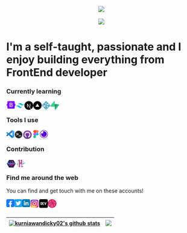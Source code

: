 

<p align="center">
<img src="https://camo.githubusercontent.com/992babdffd8c74a1502de375fbdf7e4d54773242/68747470733a2f2f6d656469612e67697068792e636f6d2f6d656469612f53576f536b4e36447854737a71494b4571762f67697068792e676966" /><br />
 </p>
<p align="center">
   <img 
    src="https://readme-typing-svg.herokuapp.com?color=%422446&size=25&center=true&height=60&lines=Welcome+To+My+Github+😊;I'm+Dicky+Kurniawan+👋+😊"
   />
</p>


 # I'm a self-taught, passionate and I enjoy building everything from FrontEnd developer

 ### Currently learning 

<!--
<a title="Javascript ES6" href="https://developer.mozilla.org/en-US/docs/Web/JavaScript">
  <img align="left" alt="logo" width="21px" src="https://raw.githubusercontent.com/kurniawandicky02/kurniawandicky02/master/icons/es6.png" />
</a>
<a title="NodeJS" href="https://nodejs.org/en/">
  <img align="left" alt="logo" width="21px" src="https://raw.githubusercontent.com/kurniawandicky02/kurniawandicky02/master/icons/nodejs.png" />
</a>
<a title="MySQL" href="https://mariadb.org/">
  <img align="left" alt="tools" height="21px" src="https://raw.githubusercontent.com/kurniawandicky02/kurniawandicky02/master/icons/mysqll.png" />
</a>
-->
<!-- <a title="Airtable" href="https://www.airtable.com/">
  <img align="left" alt="logo" width="23px" height="23px" src="https://raw.githubusercontent.com/kurniawandicky02/kurniawandicky02/master/icons/airtable.png" />
</a>
<a title="Pory" href="https://pory.io/">
  <img align="left" alt="logo" width="23px" height="23px" src="https://raw.githubusercontent.com/kurniawandicky02/kurniawandicky02/master/icons/pory.png" />
</a> -->
<a title="Bootstrap" href="https://getbootstrap.com/">
  <img align="left" alt="tools" height="20px" src="https://raw.githubusercontent.com/kurniawandicky02/kurniawandicky02/master/icons/bootstrap.png" />
</a>
<a title="Tailwind" href="https://tailwindcss.com/">
  <img align="left" alt="tools" height="23px" src="https://raw.githubusercontent.com/kurniawandicky02/kurniawandicky02/master/icons/tailwind.png" />
</a>
<!-- <a title="ExpressJS" href="https://expressjs.com">
  <img align="left" alt="logo" width="23px" height="23px" src="https://raw.githubusercontent.com/kurniawandicky02/kurniawandicky02/master/icons/express.png" />
</a> -->
<a title="NextJS" href="https://nextjs.org/">
  <img align="left" alt="logo" width="23px" height="23px" src="https://raw.githubusercontent.com/kurniawandicky02/kurniawandicky02/master/icons/nextjs.png" />
</a>
<a title="Vercel" href="https://vercel.com/">
  <img align="left" alt="logo" width="23px" height="23px" src="https://raw.githubusercontent.com/kurniawandicky02/kurniawandicky02/master/icons/vercel.png" />
</a>
<a title="Netlify" href="https://netlify.com/">
  <img align="left" alt="logo" width="23px" height="23px" src="https://raw.githubusercontent.com/kurniawandicky02/kurniawandicky02/master/icons/netlify.png" />
</a>
<a title="Supabase" href="https://supabase.com/">
  <img align="left" alt="logo" width="23px" height="23px" src="https://raw.githubusercontent.com/kurniawandicky02/kurniawandicky02/master/icons/supabase.png" />
</a>
<!-- <a title="Wordpress" href="https://wordpress.org">
  <img align="left" alt="logo" width="21px" src="https://raw.githubusercontent.com/kurniawandicky02/kurniawandicky02/master/icons/wordpress.png" />
</a> -->
<!-- <a title="UI Design" href="https://design.google/">
  <img align="left" alt="logo" width="21px" height="18px" src="https://raw.githubusercontent.com/kurniawandicky02/kurniawandicky02/master/icons/uii.png" />
</a> -->
<!--
<a title="VueJS" href="http://vuejs.org">
  <img align="left" alt="logo" width="21px" src="https://raw.githubusercontent.com/kurniawandicky02/kurniawandicky02/master/icons/vue.png" />
</a>
<a title="JAMstack" href="https://jamstack.org/">
  <img align="left" alt="logo" height="18px" src="https://raw.githubusercontent.com/kurniawandicky02/kurniawandicky02/master/icons/jamstack.png" />
</a>
<a title="Kotlin" https://kotlinlang.org/">
  <img align="left" alt="logo" width="18px" height="18px" src="https://raw.githubusercontent.com/kurniawandicky02/kurniawandicky02/master/icons/kotlin.png" />
</a>
-->
<br>

<!--
### Some technology I have worked with 
<a title="Bootstrap" href="https://getbootstrap.com/">
  <img align="left" alt="tools" height="21px" src="https://raw.githubusercontent.com/kurniawandicky02/kurniawandicky02/master/icons/bootstrap.png" />
</a>
<a title="PHP" href="https://www.php.net/">
  <img align="left" alt="tools" height="21px" src="https://raw.githubusercontent.com/kurniawandicky02/kurniawandicky02/master/icons/php.png" />
</a>
<a title="Python" href="https://www.python.org/">
  <img align="left" alt="tools" height="21px" src="https://raw.githubusercontent.com/kurniawandicky02/kurniawandicky02/master/icons/python.png" />
</a>
<a title="Flask" href="https://flask.palletsprojects.com/">
  <img align="left" alt="tools" height="21px" src="https://raw.githubusercontent.com/kurniawandicky02/kurniawandicky02/master/icons/flask.png" />
</a>
<a title="MySQL" href="https://mariadb.org/">
  <img align="left" alt="tools" height="21px" src="https://raw.githubusercontent.com/kurniawandicky02/kurniawandicky02/master/icons/mysqll.png" />
</a>
<a title="Java" href="https://java.com/">
  <img align="left" alt="tools" height="21px" src="https://raw.githubusercontent.com/kurniawandicky02/kurniawandicky02/master/icons/java.jpg" />
</a>
<a title="SQLite" href="https://www.sqlite.org/">
  <img align="left" alt="tools" height="21px" src="https://raw.githubusercontent.com/kurniawandicky02/kurniawandicky02/master/icons/sqlite.png" />
</a>
<br>
-->

### Tools I use 

<a title="Visual Studio Code" href="https://code.visualstudio.com/">
  <img align="left" alt="tools" width="21px" src="https://raw.githubusercontent.com/kurniawandicky02/kurniawandicky02/master/icons/vscode.png" />
</a>
<a title="Terminal" href="https://github.com/topics/terminal">
  <img align="left" alt="tools" width="23px" src="https://raw.githubusercontent.com/kurniawandicky02/kurniawandicky02/master/icons/terminal.png" />
</a>
<!--
<a title="Android Studio" href="https://developer.android.com/studio">
  <img align="left" alt="tools" width="24px" src="https://raw.githubusercontent.com/kurniawandicky02/kurniawandicky02/master/icons/android.png" />
</a>
-->
<a title="Github Desktop" href="https://desktop.github.com/">
  <img align="left" alt="tools" width="24px" src="https://raw.githubusercontent.com/kurniawandicky02/kurniawandicky02/master/icons/githubdesktop.png" />
</a>
<!--
<a title="Pycharm" href="https://www.jetbrains.com/pycharm/">
  <img align="left" alt="tools" width="21px" src="https://raw.githubusercontent.com/kurniawandicky02/kurniawandicky02/master/icons/pycharm.png" />
</a>
-->
<a title="Figma" href="https://www.figma.com/">
  <img align="left" alt="tools" width="21px" src="https://raw.githubusercontent.com/kurniawandicky02/kurniawandicky02/master/icons/figma.png" />
</a>
<!--
<a title="Intellij Idea" href="https://www.jetbrains.com/idea/">
  <img align="left" alt="tools" width="21px" src="https://raw.githubusercontent.com/kurniawandicky02/kurniawandicky02/master/icons/intellij.png" />
</a>
-->
<a title="Insomnia" href="https://insomnia.rest/">
  <img align="left" alt="tools" width="21px" src="https://raw.githubusercontent.com/kurniawandicky02/kurniawandicky02/master/icons/insomnia.png" />
</a>
<!-- <a title="Postman" href="https://www.postman.com/">
  <img align="left" alt="tools" width="21px" src="https://raw.githubusercontent.com/kurniawandicky02/kurniawandicky02/master/icons/postman.png" />
</a> -->
<br>
  
### Contribution

<a title="Hacktoberfest 2019" href="https://dev.to/wahidari">
  <img align="left" alt="logo" width="26px" src="https://raw.githubusercontent.com/kurniawandicky02/kurniawandicky02/master/icons/hacktoberfest.png" />
</a>
<a title="Hacktoberfest 2020" href="https://dev.to/wahidari">
  <img align="left" alt="logo" width="26px" src="https://raw.githubusercontent.com/kurniawandicky02/kurniawandicky02/master/icons/hacktoberfest2020.png" />
</a>
<br>

### Find me around the web 
You can find and get touch with me on these accounts!

<a title="Facebook" href="https://facebook.com/kurniawandicky02">
  <img align="left" alt="kurniawandicky02 Facebook" width="21px" src="https://raw.githubusercontent.com/kurniawandicky02/kurniawandicky02/master/icons/facebook.png" />
</a>
<a title="Twitter" href="https://twitter.com/kurniawandicky_">
  <img align="left" alt="kurniawandicky02 Twitter" width="21px" src="https://raw.githubusercontent.com/kurniawandicky02/kurniawandicky02/master/icons/twitter.png" />
</a>
<a title="Linkedin" href="https://www.linkedin.com/in/dickykurniawan">
  <img align="left" alt="kurniawandicky02 Linkdin" width="21px" src="https://raw.githubusercontent.com/kurniawandicky02/kurniawandicky02/master/icons/linkedin.png" />
</a>
<a title="Instagram" href="https://instagram.com/kurniawandicky02">
  <img align="left" alt="kurniawandicky02 Instagram" width="24px" src="https://raw.githubusercontent.com/kurniawandicky02/kurniawandicky02/master/icons/instagram.png" />
</a>
<!--
<a title="Github" href="https://github.com/kurniawandicky02">
  <img align="left" alt="kurniawandicky02 GitHub" width="21px" src="https://raw.githubusercontent.com/kurniawandicky02/kurniawandicky02/master/icons/github.png" />
</a>
<a title="Gitlab" href="#">
  <img align="left" alt="kurniawandicky02 Gitlab" width="21px" src="https://raw.githubusercontent.com/kurniawandicky02/kurniawandicky02/master/icons/gitlab.png" />
</a>
<a title="Medium" href="https://medium.com/@wahidari">
  <img align="left" alt="kurniawandicky02 Medium" width="21px" src="https://raw.githubusercontent.com/kurniawandicky02/kurniawandicky02/master/icons/medium.png" />
</a>
-->
<a title="Dev" href="#">
  <img align="left" alt="kurniawandicky02 DEV" width="23px" src="https://raw.githubusercontent.com/kurniawandicky02/kurniawandicky02/master/icons/dev.png" />
</a>
<a title="Dribble" href="#">
  <img align="left" alt="kurniawandicky02 Dribble" width="23px" src="https://raw.githubusercontent.com/kurniawandicky02/kurniawandicky02/master/icons/drible.png" />
</a>
<br><br>

<!-- !kurniawandicky02 github stats](https://github-readme-stats.vercel.app/api?username=wahidari&title_color=0c0c0d&text_color=141414&icon_color=000&show_icons=true&include_all_commits=true&count_private=true)

![Top langs](https://github-readme-stats.vercel.app/api/top-langs/?username=kurniawandicky02&layout=compact&title_color=0c0c0d&text_color=141414&icon_color=000&show_icons=true) -->

| <a href="https://github.com/kurniawandicky02"><img align="center" src="https://github-readme-stats.vercel.app/api?username=kurniawandicky02&title_color=0c0c0d&text_color=141414&icon_color=000&show_icons=true&include_all_commits=true&count_private=true&hide_border=true" alt="kurniawandicky02's github stats" /></a> | <a href="https://github.com/kurniawandicky02"><img align="center" src="https://github-readme-stats.vercel.app/api/top-langs/?username=kurniawandicky02&layout=compact&title_color=0c0c0d&text_color=141414&icon_color=000&show_icons=true&hide_border=true" /></a> |
| ------------- | ------------- |


